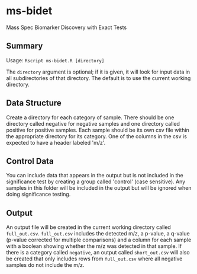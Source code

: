 # ms-bidet
Mass Spec Biomarker Discovery with Exact Tests

## Summary
Usage: `Rscript ms-bidet.R [directory]`

The `directory` argument is optional; if it is given, it will look for input data in all subdirectories of that directory. The default is to use the current working directory.

## Data Structure
Create a directory for each category of sample.
There should be one directory called negative for negative samples and one directory called positive for positive samples.
Each sample should be its own csv file within the appropriate directory for its category.
One of the columns in the csv is expected to have a header labeled 'm/z'.

## Control Data
You can include data that appears in the output but is not included in the significance test by creating a group called 'control' (case sensitive). Any samples in this folder will be included in the output but will be ignored when doing significance testing.

## Output
An output file will be created in the current working directory called `full_out.csv`. `full_out.csv` includes the detected m/z, a p-value, a q-value (p-value corrected for multiple comparisons) and a column for each sample with a boolean showing whether the m/z was detected in that sample. If there is a category called `negative`, an output called `short_out.csv` will also be created that only includes rows from `full_out.csv` where all negative samples do not include the m/z.
